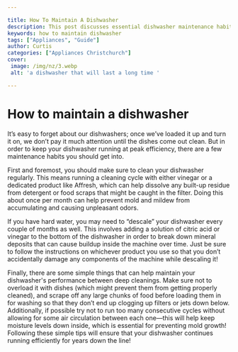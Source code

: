 ```yaml
---

title: How To Maintain A Dishwasher
description: This post discusses essential dishwasher maintenance habits to help keep your dishwasher running at its best, so if you want to ensure your dishwasher works as efficiently as possible, read on!
keywords: how to maintain dishwasher
tags: ["Appliances", "Guide"]
author: Curtis
categories: ["Appliances Christchurch"]
cover: 
 image: /img/nz/3.webp
 alt: 'a dishwasher that will last a long time '

---
```


# How to maintain a dishwasher

It’s easy to forget about our dishwashers; once we’ve loaded it up and turn it on, we don’t pay it much attention until the dishes come out clean. But in order to keep your dishwasher running at peak efficiency, there are a few maintenance habits you should get into.

First and foremost, you should make sure to clean your dishwasher regularly. This means running a cleaning cycle with either vinegar or a dedicated product like Affresh, which can help dissolve any built-up residue from detergent or food scraps that might be caught in the filter. Doing this about once per month can help prevent mold and mildew from accumulating and causing unpleasant odors.

If you have hard water, you may need to “descale” your dishwasher every couple of months as well. This involves adding a solution of citric acid or vinegar to the bottom of the dishwasher in order to break down mineral deposits that can cause buildup inside the machine over time. Just be sure to follow the instructions on whichever product you use so that you don’t accidentally damage any components of the machine while descaling it!

Finally, there are some simple things that can help maintain your dishwasher's performance between deep cleanings. Make sure not to overload it with dishes (which might prevent them from getting properly cleaned), and scrape off any large chunks of food before loading them in for washing so that they don’t end up clogging up filters or jets down below. Additionally, if possible try not to run too many consecutive cycles without allowing for some air circulation between each one—this will help keep moisture levels down inside, which is essential for preventing mold growth!  Following these simple tips will ensure that your dishwasher continues running efficiently for years down the line!